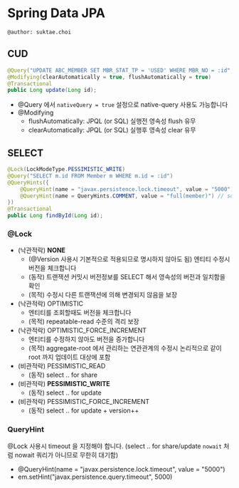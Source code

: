 # Spring Data JPA

```
@author: suktae.choi
```

## CUD

```java
@Query("UPDATE ABC_MEMBER SET MBR_STAT_TP = 'USED' WHERE MBR_NO = :id", nativeQuery = true)
@Modifying(clearAutomatically = true, flushAutomatically = true)
@Transactional
public Long update(Long id);
```

- @Query 에서 `nativeQuery = true` 설정으로 native-query 사용도 가능합니다
- @Modifying
  - flushAutomatically: JPQL (or SQL) 실행전 영속성 flush 유무
  - clearAutomatically: JPQL (or SQL) 실행후 영속성 clear 유무

## SELECT

```java
@Lock(LockModeType.PESSIMISTIC_WRITE)
@Query("SELECT m.id FROM Member m WHERE m.id = :id")
@QueryHints({
    @QueryHint(name = "javax.persistence.lock.timeout", value = "5000"), // lock timeout 설정 (5초)
    @QueryHint(name = QueryHints.COMMENT, value = "full(member)") // sql hint 설정
})
@Transactional
public Long findById(Long id);
```

### @Lock

- (낙관적락) **NONE**
  - (@Version 사용시 기본적으로 적용되므로 명시하지 않아도 됨) 엔티티 수정시 버전을 체크합니다
  - (동작) 트랜잭션 커밋시 버전정보를 SELECT 해서 영속성의 버전과 일치함을 확인
  - (목적) 수정시 다른 트랜잭션에 의해 변경되지 않음을 보장
- (낙관적락) OPTIMISTIC
  - 엔티티를 조회할때도 버전을 체크합니다
  - (목적) repeatable-read 수준의 격리 보장
- (낙관적락) OPTIMISTIC_FORCE_INCREMENT
  - 엔티티를 수정하지 않아도 버전을 증가합니다
  - (목적) aggregate-root 에서 관리하는 연관관계의 수정시 논리적으로 같이 root 까지 업데이트 대상에 포함
- (비관적락) PESSIMISTIC_READ
  - (동작) select .. for share
- (비관적락) **PESSIMISTIC_WRITE**
  - (동작) select .. for update
- (비관적락) PESSIMISTIC_FORCE_INCREMENT
  - (동작) select .. for update + version++

### QueryHint

@Lock 사용시 timeout 을 지정해야 합니다. (select .. for share/update `nowait` 처럼 nowait 쿼리가 아니므로 무한히 대기함)

- @QueryHint(name = "javax.persistence.lock.timeout", value = "5000")
- em.setHint("javax.persistence.query.timeout", 5000)